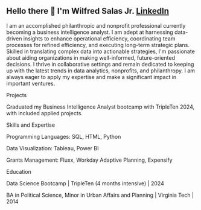 ## Hello there 👋 I'm Wilfred Salas Jr. [LinkedIn](https://www.linkedin.com/in/wilfredsalasjr/)

I am an accomplished philanthropic and nonprofit professional currently becoming a business intelligence analyst. I am adept at harnessing data-driven insights to enhance operational efficiency, coordinating team processes for refined efficiency, and executing long-term strategic plans. Skilled in translating complex data into actionable strategies, I'm passionate about aiding organizations in making well-informed, future-oriented decisions. I thrive in collaborative settings and remain dedicated to keeping up with the latest trends in data analytics, nonprofits, and philanthropy. I am always eager to apply my expertise and make a significant impact in important ventures.

Projects

Graduated my Business Intelligence Analyst bootcamp with TripleTen 2024, with included applied projects.

Skills and Expertise

Programming Languages: SQL, HTML, Python

Data Visualization: Tableau, Power BI 

Grants Management: Fluxx, Workday Adaptive Planning, Expensify

Education

Data Science Bootcamp | TripleTen (4 months intensive) | 2024

BA in Political Science, Minor in Urban Affairs and Planning | Virginia Tech | 2014
